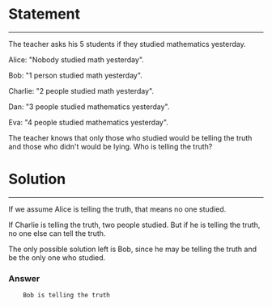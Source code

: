 # Statement
---
The teacher asks his 5 students if they studied mathematics yesterday.

Alice: "Nobody studied math yesterday".

Bob: "1 person studied math yesterday".

Charlie: "2 people studied math yesterday".

Dan: "3 people studied mathematics yesterday".

Eva: "4 people studied mathematics yesterday".

The teacher knows that only those who studied would be telling the truth and those who didn't would be lying. Who is telling the truth?

# Solution
---
If we assume Alice is telling the truth, that means no one studied.

If Charlie is telling the truth, two people studied. But if he is telling the truth, no one else can tell the truth.

The only possible solution left is Bob, since he may be telling the truth and be the only one who studied.
### Answer
        Bob is telling the truth